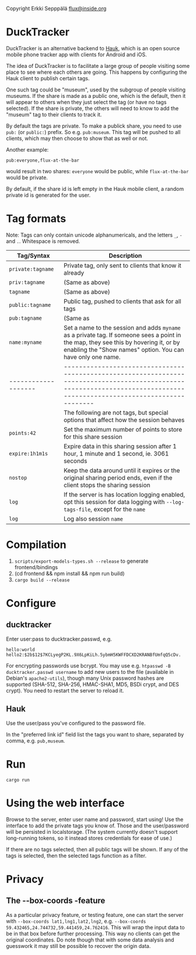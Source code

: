 Copyright Erkki Sepppälä <flux@inside.org>

# DuckTracker

DuckTracker is an alternative backend to
[Hauk](https://github.com/bilde2910/Hauk), which is an open source
mobile phone tracker app with clients for Android and iOS.

The idea of DuckTracker is to facilitate a large group of people
visiting some place to see where each others are going. This happens
by configuring the Hauk client to publish certain tags.

One such tag could be "museum", used by the subgroup of people
visiting museums. If the share is made as a public one, which is the
default, then it will appear to others when they just select the tag
(or have no tags selected).  If the share is private, the others will
need to know to add the "museum" tag to their clients to track it.

By default the tags are private. To make a publick share, you need to
use `pub:` (or `public:`) prefix. So e.g. `pub:museum`. This tag will
be pushed to all clients, which may then choose to show that as well
or not.

Another example:

`pub:everyone,flux-at-the-bar`

would result in two shares: `everyone` would be public, while
`flux-at-the-bar` would be private.

By default, if the share id is left empty in the Hauk mobile client, a
random private id is generated for the user.

# Tag formats

Note: Tags can only contain unicode alphanumericals, and the letters `_`, `-` and `.`. Whitespace is removed.

| Tag/Syntax        | Description                                                                                                                                                            |
|-------------------|------------------------------------------------------------------------------------------------------------------------------------------------------------------------|
| `private:tagname` | Private tag, only sent to clients that know it already                                                                                                                 |
| `priv:tagname`    | (Same as above)                                                                                                                                                        |
| `tagname`         | (Same as above)                                                                                                                                                        |
| `public:tagname`  | Public tag, pushed to clients that ask for all tags                                                                                                                    |
| `pub:tagname`     | (Same as                                                                                                                                                               |
| `name:myname`     | Set a name to the session and adds `myname` as a private tag. If someone sees a point in the map, they see this by hovering it, or by enabling the "Show names" option. You can have only one name. |
|-------------------|------------------------------------------------------------------------------------------------------------------------------------------------------------------------|
|                   | The following are not tags, but special options that affect how the session behaves                                                                                    |
| `points:42`       | Set the maximum number of points to store for this share session                                                                                                       |
| `expire:1h1m1s`   | Expire data in this sharing session after 1 hour, 1 minute and 1 second, ie. 3061 seconds                                                                              |
| `nostop`          | Keep the data around until it expires or the original sharing period ends, even if the client stops the sharing session                                                |
| `log`             | If the server is has location logging enabled, opt this session for data logging with `--log-tags-file`, except for the `name`                                         |
| `log`             | Log also session `name`                                                                                                                                                |

# Compilation

1) `scripts/export-models-types.sh --release` to generate frontend/bindings
2) (cd frontend && npm install && npm run build)
3) `cargo build --release`

# Configure

## ducktracker
Enter user:pass to ducktracker.passwd, e.g.

```
hello:world
hello2:$2b$12$7KCLyegP2KL.9X6LpKiLh.5ybmH5KWFFDCXD2KRANBfUmfqQ5cDv.
```

For encrypting passwords use bcrypt. You may use e.g. `htpasswd -B
ducktracker.passwd username` to add new users to the file (available
in Debian's `apache2-utils`), though many Unix password hashes are
supported (SHA-512, SHA-256, HMAC-SHA1, MD5, BSDi crypt, and DES
crypt). You need to restart the server to reload it.

## Hauk

Use the user/pass you've configured to the password file.

In the "preferred link id" field list the tags you want to share,
separated by comma, e.g. `pub,museum`.

# Run

`cargo run`

# Using the web interface

Browse to the server, enter user name and password, start using! Use
the interface to add the private tags you know of. Those and the
user/password will be persisted in localstorage. (The system currently
doesn't support long-running tokens, so it instead stores credentials
for ease of use.)

If there are no tags selected, then all public tags will be shown. If
any of the tags is selected, then the selected tags function as a
filter.

# Privacy

## The --box-coords -feature

As a particular privacy feature, or testing feature, one can start the
server with `--box-coords lat1,lng1,lat2,lng2`, e.g. `--box-coords
59.432465,24.744732,59.441459,24.762416`. This will wrap the input
data to be in that box before further processing. This way no clients
can get the original coordinates. Do note though that with some data
analysis and guesswork it may still be possible to recover the origin
data.
